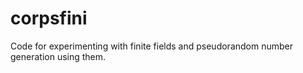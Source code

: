 # corpsfini
Code for experimenting with finite fields and pseudorandom number generation using them.
